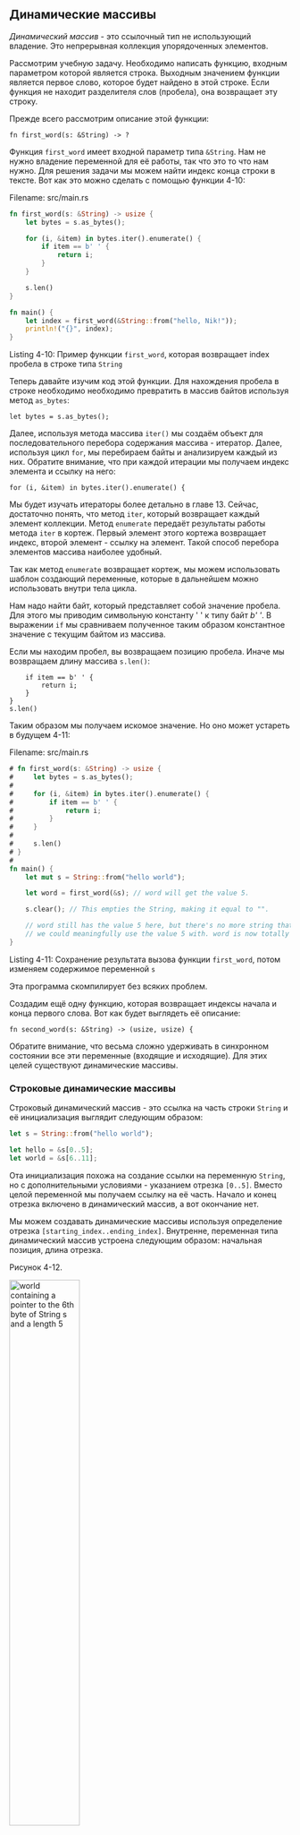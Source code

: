 ## Динамические массивы

*Динамический массив*  - это ссылочный тип не использующий владение.
Это непрерывная коллекция упорядоченных элементов.

Рассмотрим учебную задачу. Необходимо написать функцию, входным параметром которой
является строка. Выходным значением функции является первое слово, которое будет
найдено в этой строке. Если функция не находит разделителя слов (пробела), она
возвращает эту строку.

Прежде всего рассмотрим описание этой функции:

```rust,ignore
fn first_word(s: &String) -> ?
```

Функция `first_word` имеет входной параметр типа `&String`. Нам не нужно владение
переменной для её работы, так что это то что нам нужно. Для решения задачи мы можем
найти индекс конца строки в тексте. Вот как это можно сделать с помощью функции 4-10:

<span class="filename">Filename: src/main.rs</span>

```rust
fn first_word(s: &String) -> usize {
    let bytes = s.as_bytes();

    for (i, &item) in bytes.iter().enumerate() {
        if item == b' ' {
            return i;
        }
    }

    s.len()
}

fn main() {
    let index = first_word(&String::from("hello, Nik!"));
    println!("{}", index);
}

```

<span class="caption">Listing 4-10: Пример функции `first_word`, которая возвращает
index пробела в строке типа `String`</span>

Теперь давайте изучим код этой функции. Для нахождения пробела в строке необходимо
необходимо превратить в массив байтов используя метод `as_bytes`:

```rust,ignore
let bytes = s.as_bytes();
```

Далее, используя метода массива `iter()` мы создаём объект для последовательного
перебора содержания массива - итератор. Далее, используя цикл `for`, мы перебираем
байты и анализируем каждый из них. Обратите внимание, что при каждой итерации мы
получаем индекс элемента и ссылку на него:

```rust,ignore
for (i, &item) in bytes.iter().enumerate() {
```

Мы будет изучать итераторы более детально в главе 13. Сейчас, достаточно понять,
что метод `iter`, который возвращает каждый элемент коллекции. Метод `enumerate`
передаёт результаты работы метода `iter` в кортеж. Первый элемент этого кортежа
возвращает индекс, второй элемент - ссылку на элемент. Такой способ перебора элементов
массива наиболее удобный.

Так как метод `enumerate` возвращает кортеж, мы можем использовать шаблон создающий
переменные, которые в дальнейшем можно использовать внутри тела цикла.

Нам надо найти байт, который представляет собой значение пробела. Для этого мы
приводим символьную константу ' ' к типу байт *b' '*. В выражении `if` мы сравниваем
полученное таким образом константное значение с текущим байтом из массива.

Если мы находим пробел, вы возвращаем позицию пробела. Иначе мы возвращаем длину
массива `s.len()`:

```rust,ignore
    if item == b' ' {
        return i;
    }
}
s.len()
```

Таким образом мы получаем искомое значение. Но оно может устареть в будущем  4-11:

<span class="filename">Filename: src/main.rs</span>

```rust
# fn first_word(s: &String) -> usize {
#     let bytes = s.as_bytes();
#
#     for (i, &item) in bytes.iter().enumerate() {
#         if item == b' ' {
#             return i;
#         }
#     }
#
#     s.len()
# }
#
fn main() {
    let mut s = String::from("hello world");

    let word = first_word(&s); // word will get the value 5.

    s.clear(); // This empties the String, making it equal to "".

    // word still has the value 5 here, but there's no more string that
    // we could meaningfully use the value 5 with. word is now totally invalid!
}
```

<span class="caption">Listing 4-11: Сохранение результата вызова функции `first_word`,
потом изменяем содержимое переменной `s`</span>

Эта программа скомпилирует без всяких проблем.

Создадим ещё одну функцию, которая возвращает индексы начала и конца первого слова.
Вот как будет выглядеть её описание:

```rust,ignore
fn second_word(s: &String) -> (usize, usize) {
```

Обратите внимание, что весьма сложно удерживать в синхронном состоянии вcе эти переменные
(входящие и исходящие). Для этих целей существуют динамические массивы.

### Строковые динамические массивы

Строковый динамический массив - это ссылка на часть строки `String` и её инициализация
выглядит следующим образом:

```rust
let s = String::from("hello world");

let hello = &s[0..5];
let world = &s[6..11];
```

Ота инициализация похожа на создание ссылки на переменную `String`, но с дополнительными
условиями - указанием отрезка `[0..5]`. Вместо целой переменной мы получаем ссылку
на её часть. Начало и конец отрезка включено в динамический массив, а вот окончание
нет.

Мы можем создавать динамические массивы используя определение отрезка `[starting_index..ending_index]`.
Внутренне, переменная типа динамический массив устроена следующим образом:
начальная позиция, длина отрезка.

Рисунок 4-12.

<img alt="world containing a pointer to the 6th byte of String s and a length 5" src="img/trpl04-06.svg" class="center" style="width: 50%;" />

<span class="caption">Figure 4-12: Динамический массив ссылается на часть
`String`</span>

Синтаксис Rust позволяет упростить описание динамического массива, если он начинается
с 0-го индекса:

```rust
fn main(){
    let s = String::from("hello");

    let slice = &s[0..2];
    println!("{}",slice);
    let slice = &s[..2];
    println!("{}",slice);
}
```

Таким же образом можно поступить с последним элементом, если это последний байт в
`String`:

```rust
fn main() {
    let s = String::from("hello");

    let len = s.len();
    println!("sting length = {}", len);
    let slice = &s[3..len];
    println!("{}", slice);
    let slice = &s[3..];
    println!("{}", slice);
}

```

Таким образом динамический массив целого массива можно описать так:

```rust
fn main() {
    let s = String::from("hello");
    println!("{}", s);
    let len = s.len();
    println!("a length of the string = {}", s);
    let slice = &s[0..len];
    println!("{}", slice);
    let slice = &s[..];
    println!("{}", slice);
}

```

Применим полученные знания и перепишем метод `first_word`. Для представления
динамического массива строк существует короткая запись `&str`:

<span class="filename">Filename: src/main.rs</span>

```rust
fn first_word(s: &String) -> &str {
    let bytes = s.as_bytes();

    for (i, &item) in bytes.iter().enumerate() {
        if item == b' ' {
            return &s[0..i];
        }
    }

    &s[..]
}
```

Теперь, вызвав метод `first_word`, мы получим один объект, которые включает в себя
всю необходимую информацию.

Аналогичным образом можно переписать и второй метод `second_word`:

```rust,ignore
fn second_word(s: &String) -> &str {
```

Благодаря использованию динамических массивом нельзя изменить данные строки, если
на неё ссылается динамический массив (т.к. это может привести к ошибке):

<span class="filename">Filename: src/main.rs</span>

```rust,ignore
fn main() {
    let mut s = String::from("hello world");

    let word = first_word(&s);

    s.clear(); // Error!
}
```

Ошибка компиляции:

```text
17:6 error: cannot borrow `s` as mutable because it is also borrowed as
            immutable [E0502]
    s.clear(); // Error!
    ^
15:29 note: previous borrow of `s` occurs here; the immutable borrow prevents
            subsequent moves or mutable borrows of `s` until the borrow ends
    let word = first_word(&s);
                           ^
18:2 note: previous borrow ends here
fn main() {

}
^
```

Благодаря соблюдению правил, Rust просто исключает класс подобных ошибок.

#### Строковые константы и динамические массивы

Вооружившись знаниями о динамических массивах по-новому можно посмотреть на
инициализацию переменной строкового типа:

```rust
let s = "Hello, world!";
```

Тип `s` является `&str` - это динамический массив бинарных данных специального вида.
Поэтому строковой литерал неизменяемый, а тип `&str` это неизменяемая ссылка.

#### Строковые динамические массивы как параметры

Используя строковые динамические массивы, как параметры вы можете улучшить
код наших методов:

```rust,ignore
fn first_word(s: &String) -> &str {
```

Также можно записать этот код следующим образом:

```rust,ignore
fn first_word(s: &str) -> &str {
```

Если мы используем динамический массив, мы может его передавать в методы.
Использование динамических массивов вместо переменных делает код боле удобным:

<span class="filename">Filename: src/main.rs</span>

```rust
fn first_word(s: &str) -> &str {
   let bytes = s.as_bytes();
   for (i, &item) in bytes.iter().enumerate() {
       if item == b' ' {
           return &s[0..i];
       }
     }
   &s[..]
}
fn main() {
    let my_string = String::from("hello world");

    // first_word works on slices of `String`s
    let word = first_word(&my_string[..]);
    println!("{}",word);
    let my_string_literal = "hello world";

    // first_word works on slices of string literals
    let word = first_word(&my_string_literal[..]);
    println!("{}",word);
    // since string literals *are* string slices already,
    // this works too, without the slice syntax!
    let word = first_word(my_string_literal);
    println!("{}",word);
}
```

### Другие динамические массивы

Существую также динамические массивы общего типа. Рассмотрим массив:
```rust
let a = [1, 2, 3, 4, 5];
```
Создадим динамический массив:

```rust
let a = [1, 2, 3, 4, 5];

let slice = &a[1..3];
```

Этот динамический массив имеет тип данных `&[i32]`. Мы поговорим о таком типе
коллекций в главе 8.

## Итоги

Такие концепции как владение, заимствование и динамические массивы - это способы
защиты использования памяти.  Rust даёт вам возможность контролировать использование
памяти.

Владение влияет на множество других концепций языка Rust.
В следующей главе мы рассмотрим способ группировки данных в  `struct`.
